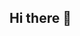 ## Hi there 👋

<!--
**bradycai/bradycai** is a ✨ _special_ ✨ repository because its `README.md` (this file) appears on your GitHub profile.

Here are some ideas to get you started:

- 🔭 I’m currently working on: CS1200
- 🌱 I’m currently learning: Coding
- 👯 I’m looking to collaborate on: nothing yet
- 🤔 I’m looking for help with: nothing
- 💬 Ask me about: How are you
- 📫 How to reach me: Email
- 😄 Pronouns: He/Him
- ⚡ Fun fact: I love climbing
-->
